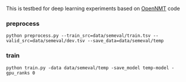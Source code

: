 This is testbed for deep learning experiments based on [OpenNMT](https://github.com/OpenNMT/OpenNMT-py) code

### preprocess
```angular2html
python preprocess.py --train_src=data/semeval/train.tsv --valid_src=data/semeval/dev.tsv --save_data=data/semeval/temp
```

### train
```angular2html
python train.py -data data/semeval/temp -save_model temp-model -gpu_ranks 0
```
